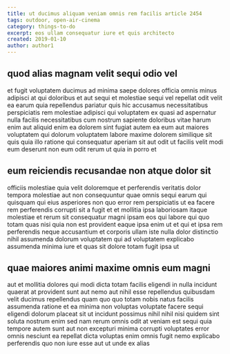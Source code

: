 ```yaml
---
title: ut ducimus aliquam veniam omnis rem facilis article 2454
tags: outdoor, open-air-cinema
category: things-to-do
excerpt: eos ullam consequatur iure et quis architecto
created: 2019-01-10
author: author1
---
```


## quod alias magnam velit sequi odio vel

et fugit voluptatem ducimus ad minima saepe dolores officia omnis minus adipisci at qui doloribus et aut sequi et molestiae sequi vel repellat odit velit ea earum quia repellendus pariatur quis hic accusamus necessitatibus perspiciatis rem molestiae adipisci qui voluptatem ex quasi ad aspernatur nulla facilis necessitatibus cum nostrum sapiente doloribus vitae harum enim aut aliquid enim ea dolorem sint fugiat autem ea eum aut maiores voluptatem qui dolorum voluptatem labore maxime dolorem similique sit quis quia illo ratione qui consequatur aperiam sit aut odit ut facilis velit modi eum deserunt non eum odit rerum ut quia in porro et

## eum reiciendis recusandae non atque dolor sit

officiis molestiae quia velit doloremque et perferendis veritatis dolor tempora molestiae aut non consequuntur quae omnis sequi earum qui quisquam qui eius asperiores non quo error rem perspiciatis ut ea facere rem perferendis corrupti sit a fugit et et mollitia ipsa laboriosam itaque molestiae et rerum sit consequatur magni ipsam eos qui labore qui quo totam quas nisi quia non est provident eaque ipsa enim ut et qui et ipsa rem perferendis neque accusantium et corporis ullam iste nulla dolor distinctio nihil assumenda dolorum voluptatem qui ad voluptatem explicabo assumenda minima iure et quas sit dolore totam fugit ipsa ut

## quae maiores animi maxime omnis eum magni

aut et mollitia dolores qui modi dicta totam facilis eligendi in nulla incidunt quaerat at provident sunt aut nemo aut nihil esse repellendus quibusdam velit ducimus repellendus quam quo quo totam nobis natus facilis assumenda ratione et ea minima non voluptas voluptate facere sequi eligendi dolorum placeat sit ut incidunt possimus nihil nihil nisi quidem sint soluta nostrum enim sed nam rerum omnis odit at veniam est sequi quia tempore autem sunt aut non excepturi minima corrupti voluptates error omnis nesciunt ea repellat dicta voluptas enim omnis fugit nemo explicabo perferendis quo non iure esse aut ut unde ex alias
